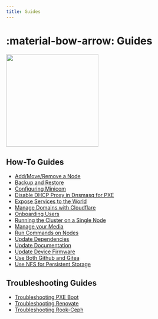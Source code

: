 ```yaml
---
title: Guides
---
```


# :material-bow-arrow: Guides

<div class="banner-image-wrapper">
  <img class="banner-image" src="https://images.unsplash.com/photo-1600492515568-8868f609511e?q=80&w=1550&auto=format&fit=crop&ixlib=rb-4.1.0&ixid=M3wxMjA3fDB8MHxwaG90by1wYWdlfHx8fGVufDB8fHx8fA%3D%3D" style="object-position: 0% 55%; height: 250px;">
</div>

## How-To Guides

- [Add/Move/Remove a Node](./how_to_add_or_remove_nodes.md)
- [Backup and Restore](./how_to_backup_and_restore.md)
- [Configuring Minicom](./how_to_configure_minicom.md)
- [Disable DHCP Proxy in Dnsmasq for PXE](./how_to_disable_dhcp_proxy_in_dnsmasq_for_pxe.md)
- [Expose Services to the World](./how_to_expose_services_to_world.md)
- [Manage Domains with Cloudflare](./how_to_manage_domain_with_cloudflare.md)
- [Onboarding Users](./how_to_onboard_users.md)
- [Running the Cluster on a Single Node](./how_to_run_cluster_with_a_single_node.md)
- [Manage your Media](./how_to_for_media_management.md)
- [Run Commands on Nodes](./how_to_run_commands_on_multiple_nodes.md)
- [Update Dependencies](./how_to_update_dependencies.md)
- [Update Documentation](./how_to_update_documentation.md)
- [Update Device Firmware](./how_to_update_firmware.md)
- [Use Both Github and Gitea](./how_to_use_both_github_and_gitea.md)
- [Use NFS for Persistent Storage](./how_to_use_nfs_for_persistent_storage.md)

## Troubleshooting Guides

- [Troubleshooting PXE Boot](./troubleshooting_pxe_boot.md)
- [Troubleshooting Renovate](./troubleshooting_renovate.md)
- [Troubleshooting Rook-Ceph](./troubleshooting_rook_ceph.md)
